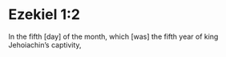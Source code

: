 # Ezekiel 1:2

In the fifth [day] of the month, which [was] the fifth year of king Jehoiachin’s captivity,